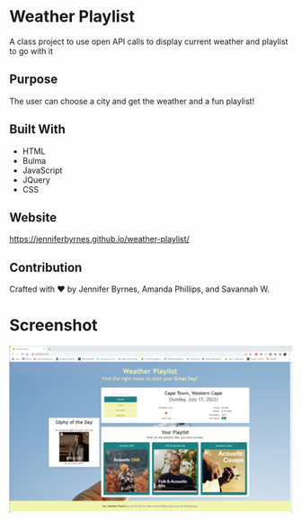 # Weather Playlist
A class project to use open API calls to display current weather and playlist to go with it

## Purpose
The user can choose a city and get the weather and a fun playlist! 

## Built With
* HTML
* Bulma
* JavaScript
* JQuery
* CSS

## Website
https://jenniferbyrnes.github.io/weather-playlist/

## Contribution
Crafted with ❤️ by Jennifer Byrnes, Amanda Phillips, and Savannah W.

# Screenshot
<img src="./images/Weather-playlistfinalscreenshot.png">
